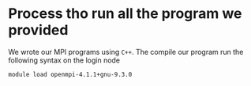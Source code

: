# Process tho run all the program we provided

We wrote our MPI programs using `C++`.  The compile our program run the following syntax on the login node  

```
module load openmpi-4.1.1+gnu-9.3.0

```
